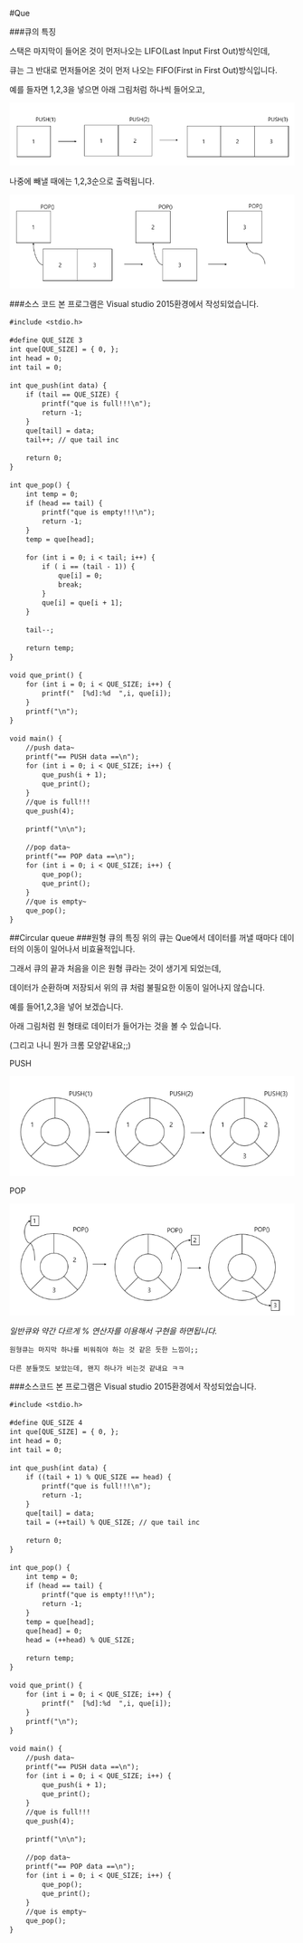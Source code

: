 #Que

###큐의 특징

스택은 마지막이 들어온 것이 먼저나오는 LIFO(Last Input First Out)방식인데,

큐는 그 반대로 먼저들어온 것이 먼저 나오는 FIFO(First in First Out)방식입니다.

예를 들자면 1,2,3을 넣으면 아래 그림처럼 하나씩 들어오고,

![Alt text](https://github.com/Funniest/DataStruct/blob/master/Que/img/PUSH.png)

나중에 빼낼 때에는 1,2,3순으로 출력됩니다.

![Alt text](https://github.com/Funniest/DataStruct/blob/master/Que/img/POP.png)

###소스 코드
본 프로그램은 Visual studio 2015환경에서 작성되었습니다.
```
#include <stdio.h>

#define QUE_SIZE 3
int que[QUE_SIZE] = { 0, };
int head = 0;
int tail = 0;

int que_push(int data) {
	if (tail == QUE_SIZE) {
		printf("que is full!!!\n");
		return -1;
	}
	que[tail] = data;
	tail++; // que tail inc

	return 0;
}

int que_pop() {
	int temp = 0;
	if (head == tail) {
		printf("que is empty!!!\n");
		return -1;
	}
	temp = que[head];
	
	for (int i = 0; i < tail; i++) {
		if ( i == (tail - 1)) {
			que[i] = 0;
			break;
		}
		que[i] = que[i + 1];
	}
	
	tail--;

	return temp;
}

void que_print() {
	for (int i = 0; i < QUE_SIZE; i++) {
		printf("  [%d]:%d  ",i, que[i]);
	}
	printf("\n");
}

void main() {
	//push data~
	printf("== PUSH data ==\n");
	for (int i = 0; i < QUE_SIZE; i++) {
		que_push(i + 1);
		que_print();
	}
	//que is full!!!
	que_push(4);
	
	printf("\n\n");
	
	//pop data~
	printf("== POP data ==\n");
	for (int i = 0; i < QUE_SIZE; i++) {
		que_pop();
		que_print();
	}
	//que is empty~
	que_pop();
}
```

##Circular queue
###원형 큐의 특징
위의 큐는 Que에서 데이터를 꺼낼 때마다 데이터의 이동이 일어나서 비효율적입니다.

그래서 큐의 끝과 처음을 이은 원형 큐라는 것이 생기게 되었는데,

데이터가 순환하며 저장되서 위의 큐 처럼 불필요한 이동이 일어나지 않습니다.

예를 들어1,2,3을 넣어 보겠습니다.

아래 그림처럼 원 형태로 데이터가 들어가는 것을 볼 수 있습니다.

(그리고 나니 뭔가 크롬 모양같내요;;)

PUSH

![Alt text](https://github.com/Funniest/DataStruct/blob/master/Que/img/Circular_PUSH.PNG)

POP

![Alt text](https://github.com/Funniest/DataStruct/blob/master/Que/img/Circular_POP.PNG)

*일반큐와 약간 다르게 % 연산자를 이용해서 구현을 하면됩니다.*

```
원형큐는 마지막 하나를 비워줘야 하는 것 같은 듯한 느낌이;;

다른 분들껏도 보았는데, 왠지 하나가 비는것 같내요 ㅋㅋ
```

###소스코드
본 프로그램은 Visual studio 2015환경에서 작성되었습니다.
```
#include <stdio.h>

#define QUE_SIZE 4
int que[QUE_SIZE] = { 0, };
int head = 0;
int tail = 0;

int que_push(int data) {
	if ((tail + 1) % QUE_SIZE == head) {
		printf("que is full!!!\n");
		return -1;
	}
	que[tail] = data;
	tail = (++tail) % QUE_SIZE; // que tail inc

	return 0;
}

int que_pop() {
	int temp = 0;
	if (head == tail) {
		printf("que is empty!!!\n");
		return -1;
	}
	temp = que[head];
	que[head] = 0;
	head = (++head) % QUE_SIZE;

	return temp;
}

void que_print() {
	for (int i = 0; i < QUE_SIZE; i++) {
		printf("  [%d]:%d  ",i, que[i]);
	}
	printf("\n");
}

void main() {
	//push data~
	printf("== PUSH data ==\n");
	for (int i = 0; i < QUE_SIZE; i++) {
		que_push(i + 1);
		que_print();
	}
	//que is full!!!
	que_push(4);
	
	printf("\n\n");
	
	//pop data~
	printf("== POP data ==\n");
	for (int i = 0; i < QUE_SIZE; i++) {
		que_pop();
		que_print();
	}
	//que is empty~
	que_pop();
}
```
